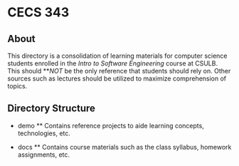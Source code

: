 # CECS 343

## About

This directory is a consolidation of learning materials for computer science students enrolled in the _Intro to Software Engineering_ course at CSULB.  This should ***NOT* be the only reference that students should rely on.  Other sources such as lectures should be utilized to maximize comprehension of topics.

## Directory Structure

* demo
  ** Contains reference projects to aide learning concepts, technologies, etc.

* docs
  ** Contains course materials such as the class syllabus, homework assignments, etc.